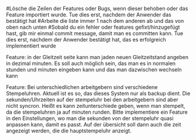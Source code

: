 #Lösche die Zeilen der Features oder Bugs, wenn dieser behoben oder das Feature importiert wurde. Tue dies erst, nachdem der Anwender das bestätigt hat
#Arbeite die liste immer 1 nach dem anderen ab und das von oben nach unten
#Sobald du ein fehler oder features gefixt/hinzugefügt hast, gib mir einmal commit message, damit man es committen kann. Tue dies erst, nachdem der Anwender bestätigt hat, das es erfolgreich implementiert wurde

Feature:
in der Gleitzeit seite kann man jaden neuen Gleitzeitstand angeben in dezimal minuten. Es soll auch möglich sein, das man es in normalen stunden und minuten eingeben kann und das man dazwischen wechseln kann

Feature:
Bei unterschiedlichen arbeitgebern sind verschiedene Stempeluhren. Aktuell ist es so, das dieses System nur als backup dient. Die sekunden/Uhrzeiten auf der stempeluhr bei den arbeitgebern sind aber nicht syncron. Heißt es kann zeitunterschiede geben, wenn man stempelt, da die stempeluhren ja auf minuten runden. Bitte implementiere ein Feature in den Einstellungen, wo man die sekunden von der stempeluhr quasi anpassen kann, damit es passt. Auf der übersicht soll dann auch die zeit angezeigt werden, die die hauptstempeluhr anzeigt.